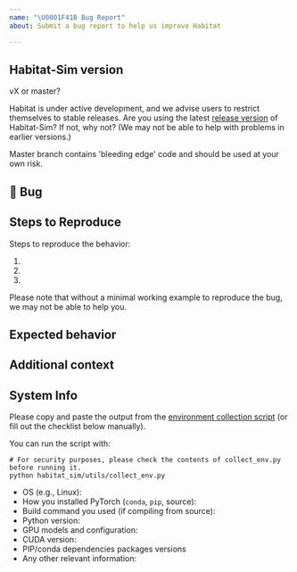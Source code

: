 ```yaml
---
name: "\U0001F41B Bug Report"
about: Submit a bug report to help us improve Habitat

---
```


## Habitat-Sim version
vX or master?

Habitat is under active development, and we advise users to restrict themselves to stable releases. Are you using the latest [release version](https://github.com/facebookresearch/habitat-sim/releases) of Habitat-Sim? If not, why not? 
(We may not be able to help with problems in earlier versions.) 

Master branch contains 'bleeding edge' code and should be used at your own risk.

## 🐛 Bug

<!-- A clear and concise description of what the bug is. -->

## Steps to Reproduce

Steps to reproduce the behavior:

<!-- If you were running a command, post the exact command that you were running -->

1.
2.
3.

 Please note that without a minimal working example to reproduce the bug, we may not be able to help you.

<!-- If you have a code sample, error messages, stack traces, please provide it here as well -->

## Expected behavior

<!-- A clear and concise description of what you expected to happen. -->

## Additional context

<!-- Add any other context about the problem here. -->

## System Info

Please copy and paste the output from the
[environment collection script](https://github.com/facebookresearch/habitat-sim/tree/master/habitat_sim/utils/collect_env.py)
(or fill out the checklist below manually).

You can run the script with:
```
# For security purposes, please check the contents of collect_env.py before running it.
python habitat_sim/utils/collect_env.py
```

 - OS (e.g., Linux):
 - How you installed PyTorch (`conda`, `pip`, source):
 - Build command you used (if compiling from source):
 - Python version:
 - GPU models and configuration:
 - CUDA version:
 - PIP/conda dependencies packages versions
 - Any other relevant information:

